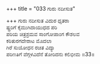 +++
title = "033 ಗುರು ನದೀಸುತ"

+++
ಗುರು ನದೀಸುತ ವಿದುರ ಧೃತರಾ  
ಷ್ಟ್ರರಿಗೆ ಕೈಮುಗಿದಾಯುಧದ ಪರಿ  
ಪರಿಯ ಚಿತ್ರಶ್ರಮವ ಸಾಂಗೋಪಾಂಗ ಕೌಶಲವ   
ಕರಿತುರಗದೇರಾಟ ಮೊದಲಾ  
ಗಿರೆ ಸುಯೋಧನ ರಚಿತ ವಿದ್ಯಾ  
ಪರಿಣತಿಗೆ ವೆಗ್ಗಳವಿದೆನೆ ತೋರಿದನು ಕಲಿಭೀಮ     ॥33॥